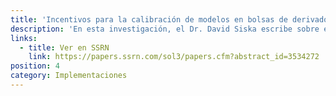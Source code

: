 ```yaml
---
title: 'Incentivos para la calibración de modelos en bolsas de derivados descentralizadas: consenso en continuidad'
description: 'En esta investigación, el Dr. David Siska escribe sobre el problema de la calibración del modelo de riesgo al que se enfrentan todas las bolsas de derivados descentralizadas y presenta resultados empíricos para situaciones sencillas que surgen cuando se supone que el modelo de riesgo es una función lineal de los parámetros de calibración.'
links:
  - title: Ver en SSRN
    link: https://papers.ssrn.com/sol3/papers.cfm?abstract_id=3534272
position: 4
category: Implementaciones
---
```

